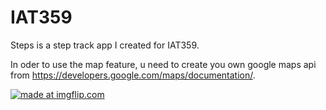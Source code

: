# IAT359

Steps is a step track app I created for IAT359.

In oder to use the map feature, u need to create you own google maps api from https://developers.google.com/maps/documentation/.

<a href="https://imgflip.com/gif/2y6w82"><img src="https://i.imgflip.com/2y6w82.gif" title="made at imgflip.com"/></a>
